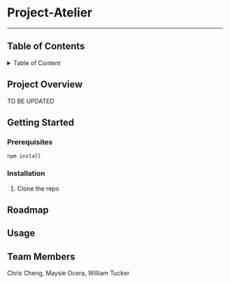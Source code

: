 # Project-Atelier
---
## Table of Contents 

<details>
 <summary>Table of Content</summary>

1. Project Overview
2. [Getting Started](https://github.com/Chic-Fil-Async/Project-Atelier?tab=readme-ov-file#getting-started)
   - [Prerequsites](https://github.com/Chic-Fil-Async/Project-Atelier/blob/main/README.md#prerequisites)
   - [Installation](https://github.com/Chic-Fil-Async/Project-Atelier/blob/main/README.md#installation)
3. [Roadmap](https://github.com/Chic-Fil-Async/Project-Atelier/edit/blob/README.md#roadmap)
4. [Usage](https://github.com/Chic-Fil-Async/Project-Atelier/edit/blob/README.md#usage)
5. Team Members
   
</details>



## Project Overview

TO BE UPDATED

## Getting Started

### Prerequisites 
```
npm install 
```
### Installation 

1. Clone the repo


## Roadmap 


## Usage


## Team Members

Chris Cheng, Maysie Ocera, William Tucker

 
